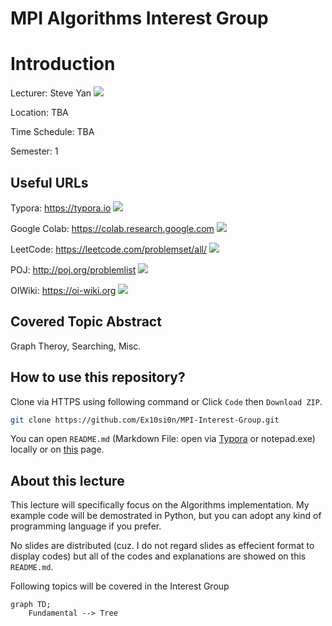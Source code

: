 # MPI Algorithms Interest Group

# Introduction

Lecturer: Steve Yan [![](https://img.shields.io/badge/Web-aspires.cc-blue)](https://www.aspires.cc)

Location: TBA

Time Schedule: TBA

Semester: 1

## Useful URLs

Typora: https://typora.io  ![](https://img.shields.io/badge/Web-.md-red)

Google Colab: https://colab.research.google.com  ![](https://img.shields.io/badge/Web-Python-green)

LeetCode: https://leetcode.com/problemset/all/  ![](https://img.shields.io/badge/Web-OJ-blue)

POJ: http://poj.org/problemlist  ![](https://img.shields.io/badge/Web-OJ-blue)

 OIWiki: https://oi-wiki.org ![](https://img.shields.io/badge/Web-Wiki-blue)

## Covered Topic Abstract

Graph Theroy, Searching, Misc.

## How to use this repository?

Clone via HTTPS using following command or Click `Code` then `Download ZIP`.

```bash
git clone https://github.com/Ex10si0n/MPI-Interest-Group.git
```

You can open `README.md` (Markdown File: open via [Typora](https://typora.io) or notepad.exe) locally or on [this](https://github.com/Ex10si0n/MPI-Interest-Group) page.

## About this lecture

This lecture will specifically focus on the Algorithms implementation. My example code will be demostrated in Python, but you can adopt any kind of programming language if you prefer.

No slides are distributed (cuz. I do not regard slides as effecient format to display codes) but all of the codes and explanations are showed on this `README.md`.

Following topics will be covered in the Interest Group

```mermaid
graph TD;
	Fundamental --> Tree

```
